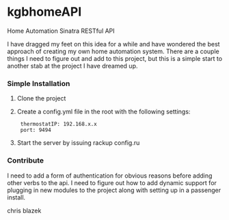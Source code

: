 kgbhomeAPI
==========
Home Automation Sinatra RESTful API

I have dragged my feet on this idea for a while and have wondered the best approach of creating my own home automation system. There are a couple things I need to figure out and add to this project, but this is a simple start to another stab at the project I have dreamed up.

### Simple Installation

1. Clone the project
2. Create a config.yml file in the root with the following settings:

        thermostatIP: 192.168.x.x
        port: 9494  
 
3. Start the server by issuing rackup config.ru


### Contribute
I need to add a form of authentication for obvious reasons before adding other verbs to the api. I need to figure out how to add dynamic support for plugging in new modules to the project along with setting up in a passenger install.

chris blazek
